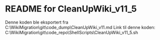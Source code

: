 # README for CleanUpWiki_v11_5
Denne koden ble eksportert fra C:\WikiMigration\git\code_dump\CleanUpWiki_v11.md
Link til denne koden: C:\WikiMigration\git\code_repo\ShellScripts\CleanUpWiki_v11_5.sh
